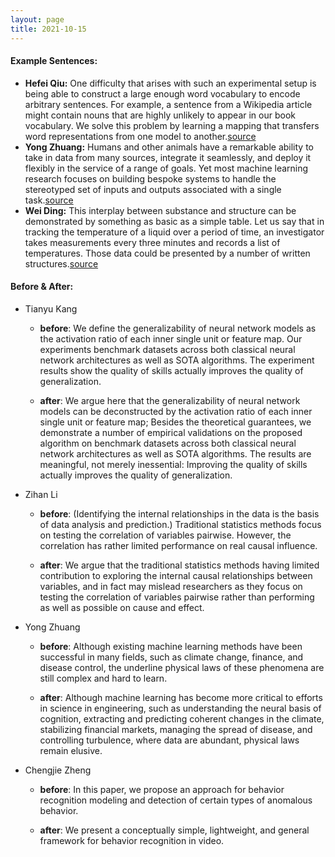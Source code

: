```yaml
---
layout: page
title: 2021-10-15
---
```

#### **Example Sentences**:
- **Hefei Qiu:** One difficulty that arises with such an experimental setup is being able to construct a large enough word vocabulary to encode arbitrary sentences. For example, a sentence from a Wikipedia article might contain nouns that are highly unlikely to appear in our book vocabulary. We solve this problem by learning a mapping that transfers word representations from one model to another.[source](https://arxiv.org/pdf/1506.06726.pdf)
- **Yong Zhuang:** Humans and other animals have a remarkable ability to take in data from many sources, integrate it seamlessly, and deploy it flexibly in the service of a range of goals. Yet most machine learning research focuses on building bespoke systems to handle the stereotyped set of inputs and outputs associated with a single task.[source](https://arxiv.org/pdf/2107.14795.pdf)
- **Wei Ding:** This interplay between substance and structure can be demonstrated by something as basic as a simple table. Let us say that in tracking the temperature of a liquid over a period of time, an investigator takes measurements every three minutes and records a list of temperatures. Those data could be presented by a number of written structures.[source](https://www.americanscientist.org/blog/the-long-view/the-science-of-scientific-writing)


#### **Before & After**:
- Tianyu Kang
  - **before**: We define the generalizability of neural network models as the activation ratio of each inner single unit or feature map. Our experiments benchmark datasets across both classical neural network architectures as well as SOTA algorithms. The experiment results show the quality of skills actually improves the quality of generalization.

  - **after**: We argue here that the generalizability of neural network models can be deconstructed by the activation ratio of each inner single unit or feature map; Besides the theoretical guarantees, we demonstrate a number of empirical validations on the proposed algorithm on benchmark datasets across both classical neural network architectures as well as SOTA algorithms. The results are meaningful, not merely inessential: Improving the quality of skills actually improves the quality of generalization.

- Zihan Li
  - **before**: (Identifying the internal relationships in the data is the basis of data analysis and prediction.) Traditional statistics methods focus on testing the correlation of variables pairwise. However, the correlation has rather limited performance on real causal influence.

  - **after**: We argue that the traditional statistics methods having limited contribution to exploring the internal causal relationships between variables, and in fact may mislead researchers as they focus on testing the correlation of variables pairwise rather than performing as well as possible on cause and effect.

- Yong Zhuang
  - **before**: Although existing machine learning methods have been successful in many fields, such as climate change, finance, and disease control, the underline physical laws of these phenomena are still complex and hard to learn.

  - **after**: Although machine learning has become more critical to efforts in science in engineering, such as understanding the neural basis of cognition, extracting and predicting coherent changes in the climate, stabilizing financial markets, managing the spread of disease, and controlling turbulence, where data are abundant, physical laws remain elusive.

- Chengjie Zheng
  - **before**: In this paper,  we propose an approach for behavior recognition modeling and detection of certain types of anomalous behavior.

  - **after**: We present a conceptually simple, lightweight, and general framework for behavior recognition in video.
